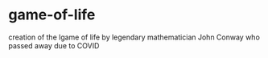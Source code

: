 # game-of-life
creation of the lgame of life by legendary mathematician John Conway who passed away due to COVID
